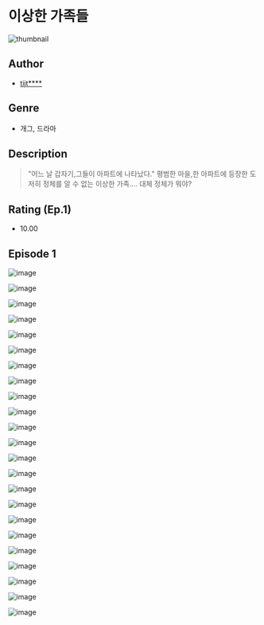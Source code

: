 # 이상한 가족들
![thumbnail](https://image-comic.pstatic.net/user_contents_data/challenge_comic/2023/05/23/upload_7076906975517762865_480x623.jpeg)

## Author
- [tijt****](https://comic.naver.com/artistTitle?id=366935)

## Genre
- 개그, 드라마

## Description
> "어느 날 갑자기,그들이 아파트에 나타났다." 평범한 마을,한 아파트에 등장한 도저히 정체를 알 수 없는 이상한 가족.... 대체 정체가 뭐야?


## Rating (Ep.1)
- 10.00

## Episode 1
![image](https://image-comic.pstatic.net/user_contents_data/challenge_comic/2023/05/23/366935/upload_4063989805425440306.jpeg)

![image](https://image-comic.pstatic.net/user_contents_data/challenge_comic/2023/05/23/366935/upload_3618985585386284593.jpeg)

![image](https://image-comic.pstatic.net/user_contents_data/challenge_comic/2023/05/23/366935/upload_7305174166493607993.jpeg)

![image](https://image-comic.pstatic.net/user_contents_data/challenge_comic/2023/05/23/366935/upload_3775481274256471602.jpeg)

![image](https://image-comic.pstatic.net/user_contents_data/challenge_comic/2023/05/23/366935/upload_3774407025680005425.jpeg)

![image](https://image-comic.pstatic.net/user_contents_data/challenge_comic/2023/05/23/366935/upload_7305173071360845156.jpeg)

![image](https://image-comic.pstatic.net/user_contents_data/challenge_comic/2023/05/23/366935/upload_7365744058799514979.jpeg)

![image](https://image-comic.pstatic.net/user_contents_data/challenge_comic/2023/05/23/366935/upload_4135773647629661497.jpeg)

![image](https://image-comic.pstatic.net/user_contents_data/challenge_comic/2023/05/23/366935/upload_3472891254871766834.jpeg)

![image](https://image-comic.pstatic.net/user_contents_data/challenge_comic/2023/05/23/366935/upload_7004893169563414881.jpeg)

![image](https://image-comic.pstatic.net/user_contents_data/challenge_comic/2023/05/23/366935/upload_7003434305769781554.jpeg)

![image](https://image-comic.pstatic.net/user_contents_data/challenge_comic/2023/05/23/366935/upload_4048790156666222438.jpeg)

![image](https://image-comic.pstatic.net/user_contents_data/challenge_comic/2023/05/23/366935/upload_3618705179722397285.jpeg)

![image](https://image-comic.pstatic.net/user_contents_data/challenge_comic/2023/05/23/366935/upload_4123153423132012596.jpeg)

![image](https://image-comic.pstatic.net/user_contents_data/challenge_comic/2023/05/23/366935/upload_3472611974626501433.jpeg)

![image](https://image-comic.pstatic.net/user_contents_data/challenge_comic/2023/05/23/366935/upload_7148957969029675319.jpeg)

![image](https://image-comic.pstatic.net/user_contents_data/challenge_comic/2023/05/23/366935/upload_3474025973101388641.jpeg)

![image](https://image-comic.pstatic.net/user_contents_data/challenge_comic/2023/05/23/366935/upload_4063998804207155043.jpeg)

![image](https://image-comic.pstatic.net/user_contents_data/challenge_comic/2023/05/23/366935/upload_7076956248207669090.jpeg)

![image](https://image-comic.pstatic.net/user_contents_data/challenge_comic/2023/05/23/366935/upload_7149010517937579108.jpeg)

![image](https://image-comic.pstatic.net/user_contents_data/challenge_comic/2023/05/23/366935/upload_4121468979894444385.jpeg)

![image](https://image-comic.pstatic.net/user_contents_data/challenge_comic/2023/05/23/366935/upload_7148391724839482676.jpeg)

![image](https://image-comic.pstatic.net/user_contents_data/challenge_comic/2023/05/23/366935/upload_7148113535546254129.jpeg)

